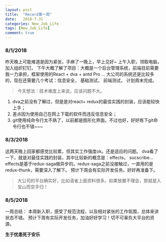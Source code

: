 ```yaml
---
layout: post
title:  "Record第一周"
date:   2018-7-31
categories: New_Job_Life
tags: [New_Job_Life]
comment: true
---
```


### 8/1/2018
昨天晚上可能难道是因为紧张，手麻了一晚上，早上见好~
上午入职，领取电脑，加入组织钉钉。
下午大概了解了项目：大概是一个后台管理系统，前端目前需要我一力承担，框架使用的React + dva + antd Pro ...
大公司的系统还是比较多的，现在还需要几个考试：信息安全， 基础测试， 前端测试， 计划周末完成。

>今天想法：技术难度上来说，应该问题不大。
1. dva之前没有了解过，但是是对react+ redux的最佳实践的封装，应该能较快上手；
2. 差点因为使用自己在网上下载的软件而违反信息安全；
3. git使用纯命令行太不熟了，以前都是图形化界面。不过也好，好好练下git命令行也不错~~~

### 8/3/2018

这两天晚上回家都感觉比较累，但其实工作强度ok。还是适应的问题。
dva看了一下，就是对最佳实践的封装，其中比较新的概念是：effects， sucscribe... effects是基于redux-saga做异步的。redux-saga之前没接触过，一直用的是redux-thunk，需要深入了解下。
预计下周会有实际开发任务。好好再准备下。

>大公司的平台确实好，比如语雀上面资料很多。如果放置不理会，那就是入宝山而空手归！

### 8/5/2018

一周总结：
本周新入职，感受了规范流程，以及相对紧张的工作氛围，总体来讲状态不错。
预计下周有实际开发任务，加油好好学习！切不可辜负大平台的资源。




__生于忧患死于安乐__
